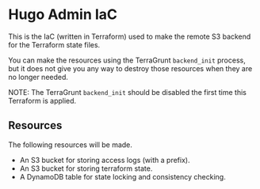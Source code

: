 # Hugo Admin IaC

This is the IaC (written in Terraform) used to make the remote S3 backend
for the Terraform state files. 

You can make the resources using the TerraGrunt `backend_init` process, but it
does not give you any way to destroy those resources when they are no longer
needed.

NOTE: The TerraGrunt `backend_init` should be disabled the first time this
      Terraform is applied.

## Resources

The following resources will be made.

* An S3 bucket for storing access logs (with a prefix).
* An S3 bucket for storing terraform state.
* A DynamoDB table for state locking and consistency checking.
